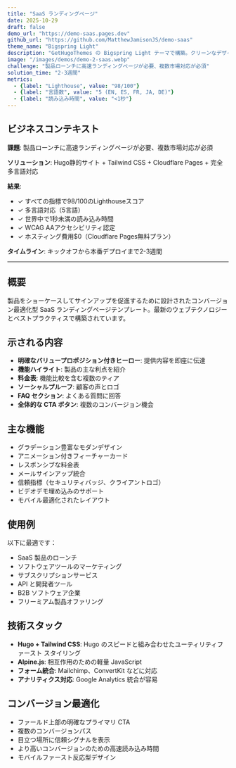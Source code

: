 ```yaml
---
title: "SaaS ランディングページ"
date: 2025-10-29
draft: false
demo_url: "https://demo-saas.pages.dev"
github_url: "https://github.com/MatthewJamisonJS/demo-saas"
theme_name: "Bigspring Light"
description: "GetHugoThemes の Bigspring Light テーマで構築。クリーンなデザイン、料金表、コンバージョン重視のレイアウトを備えた最新 SaaS ランディングページ。"
image: "/images/demos/demo-2-saas.webp"
challenge: "製品ローンチに高速ランディングページが必要、複数市場対応が必須"
solution_time: "2-3週間"
metrics:
  - {label: "Lighthouse", value: "98/100"}
  - {label: "言語数", value: "5 (EN, ES, FR, JA, DE)"}
  - {label: "読み込み時間", value: "<1秒"}
---
```


## ビジネスコンテキスト

**課題**: 製品ローンチに高速ランディングページが必要、複数市場対応が必須

**ソリューション**: Hugo静的サイト + Tailwind CSS + Cloudflare Pages + 完全多言語対応

**結果**:
- ✓ すべての指標で98/100のLighthouseスコア
- ✓ 多言語対応（5言語）
- ✓ 世界中で1秒未満の読み込み時間
- ✓ WCAG AAアクセシビリティ認定
- ✓ ホスティング費用$0（Cloudflare Pages無料プラン）

**タイムライン**: キックオフから本番デプロイまで2-3週間

---

## 概要

製品をショーケースしてサインアップを促進するために設計されたコンバージョン最適化型 SaaS ランディングページテンプレート。最新のウェブテクノロジーとベストプラクティスで構築されています。

## 示される内容

- **明確なバリュープロポジション付きヒーロー**: 提供内容を即座に伝達
- **機能ハイライト**: 製品の主な利点を紹介
- **料金表**: 機能比較を含む複数のティア
- **ソーシャルプルーフ**: 顧客の声とロゴ
- **FAQ セクション**: よくある質問に回答
- **全体的な CTA ボタン**: 複数のコンバージョン機会

## 主な機能

- グラデーション豊富なモダンデザイン
- アニメーション付きフィーチャーカード
- レスポンシブな料金表
- メールサインアップ統合
- 信頼指標（セキュリティバッジ、クライアントロゴ）
- ビデオデモ埋め込みのサポート
- モバイル最適化されたレイアウト

## 使用例

以下に最適です：
- SaaS 製品のローンチ
- ソフトウェアツールのマーケティング
- サブスクリプションサービス
- API と開発者ツール
- B2B ソフトウェア企業
- フリーミアム製品オファリング

## 技術スタック

- **Hugo + Tailwind CSS**: Hugo のスピードと組み合わせたユーティリティファースト スタイリング
- **Alpine.js**: 相互作用のための軽量 JavaScript
- **フォーム統合**: Mailchimp、ConvertKit などに対応
- **アナリティクス対応**: Google Analytics 統合が容易

## コンバージョン最適化

- ファールド上部の明確なプライマリ CTA
- 複数のコンバージョンパス
- 目立つ場所に信頼シグナルを表示
- より高いコンバージョンのための高速読み込み時間
- モバイルファースト反応型デザイン
